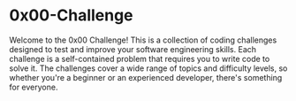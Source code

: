 # 0x00-Challenge

Welcome to the 0x00 Challenge! This is a collection of coding challenges designed to test and improve your software engineering skills. Each challenge is a self-contained problem that requires you to write code to solve it. The challenges cover a wide range of topics and difficulty levels, so whether you're a beginner or an experienced developer, there's something for everyone.
